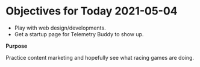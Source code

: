 # Objectives for Today 2021-05-04

- Play with web design/developments.
- Get a startup page for Telemetry Buddy to show up.

**Purpose**

Practice content marketing and hopefully see what racing games are doing.
